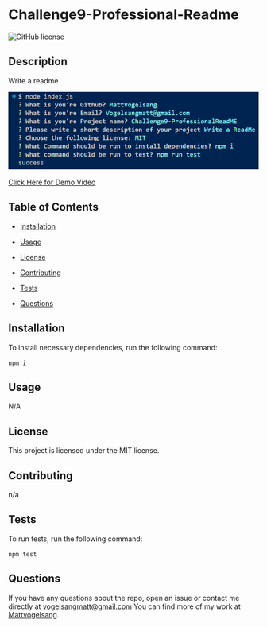 # Challenge9-Professional-Readme

![GitHub license](https://img.shields.io/badge/license-MIT-blue.svg)

## Description

Write a readme

<img src="img/Screenshot 2024-10-04 Homework Chally9.png">

<a href="https://drive.google.com/file/d/1Fpyh4Iptxxs6qtRDbtSiOyisooTJ24-g/view?t=3"> Click Here for Demo Video </a>

## Table of Contents 

* [Installation](#installation)

* [Usage](#usage)

* [License](#license)

* [Contributing](#contributing)

* [Tests](#tests)

* [Questions](#questions)

## Installation

To install necessary dependencies, run the following command:

```
npm i
```

## Usage

N/A

## License

This project is licensed under the MIT license.
  
## Contributing

n/a

## Tests

To run tests, run the following command:

```
npm test
```



## Questions

If you have any questions about the repo, open an issue or contact me directly at vogelsangmatt@gmail.com You can find more of my work at [Mattvogelsang](https://github.com/MattVogelsang/).
